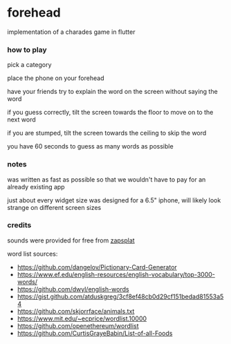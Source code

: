 # forehead

implementation of a charades game in flutter

### how to play

pick a category

place the phone on your forehead

have your friends try to explain the word on the screen without saying the word

if you guess correctly, tilt the screen towards the floor to move on to the next word

if you are stumped, tilt the screen towards the ceiling to skip the word

you have 60 seconds to guess as many words as possible



### notes

was written as fast as possible so that we wouldn't have to pay for an already existing app

just about every widget size was designed for a 6.5" iphone, will likely look strange on different screen sizes



### credits

sounds were provided for free from [zapsplat](https://www.zapsplat.com/) 

word list sources:

+ https://github.com/dangelov/Pictionary-Card-Generator
+ https://www.ef.edu/english-resources/english-vocabulary/top-3000-words/
+ https://github.com/dwyl/english-words
+ https://gist.github.com/atduskgreg/3cf8ef48cb0d29cf151bedad81553a54
+ https://github.com/skjorrface/animals.txt
+ https://www.mit.edu/~ecprice/wordlist.10000
+ https://github.com/openethereum/wordlist
+ https://github.com/CurtisGrayeBabin/List-of-all-Foods

